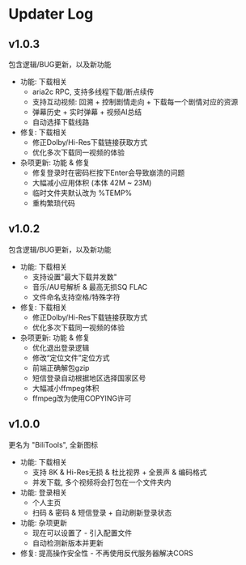 # Updater Log

## v1.0.3

包含逻辑/BUG更新，以及新功能
- 功能: 下载相关
    - aria2c RPC, 支持多线程下载/断点续传
    - 支持互动视频: 回溯 + 控制剧情走向 + 下载每一个剧情对应的资源
    - 弹幕历史 + 实时弹幕 + 视频AI总结
    - 自动选择下载线路
- 修复: 下载相关
    - 修正Dolby/Hi-Res下载链接获取方式
    - 优化多次下载同一视频的体验
- 杂项更新: 功能 & 修复
    - 修复登录时在密码栏按下Enter会导致崩溃的问题
    - 大幅减小应用体积 (本体 42M ~ 23M)
    - 临时文件夹默认改为 %TEMP%
    - 重构繁琐代码

## v1.0.2

包含逻辑/BUG更新，以及新功能
- 功能: 下载相关
    - 支持设置"最大下载并发数"
    - 音乐/AU号解析 & 最高无损SQ FLAC
    - 文件命名支持空格/特殊字符
- 修复: 下载相关
    - 修正Dolby/Hi-Res下载链接获取方式
    - 优化多次下载同一视频的体验
- 杂项更新: 功能 & 修复
    - 优化退出登录逻辑
    - 修改“定位文件”定位方式
    - 前端正确解包gzip
    - 短信登录自动根据地区选择国家区号
    - 大幅减小ffmpeg体积
    - ffmpeg改为使用COPYING许可

## v1.0.0

更名为 "BiliTools", 全新图标
- 功能: 下载相关
    - 支持 8K & Hi-Res无损 & 杜比视界 + 全景声 & 编码格式
    - 并发下载, 多个视频将会打包在一个文件夹内
- 功能: 登录相关
    - 个人主页
    - 扫码 & 密码 & 短信登录 + 自动刷新登录状态
- 功能: 杂项更新
    - 现在可以设置了 - 引入配置文件
    - 自动检测新版本并更新
- 修复: 提高操作安全性 - 不再使用反代服务器解决CORS